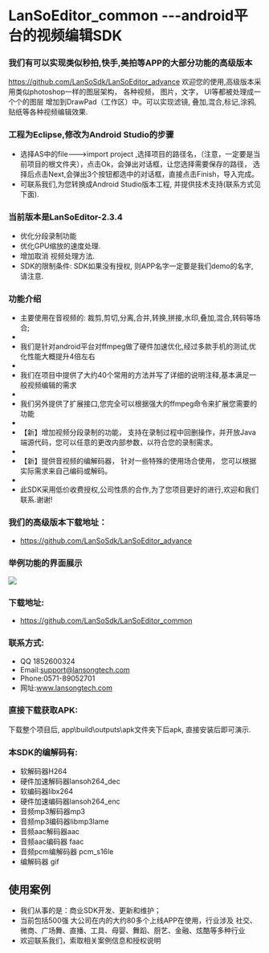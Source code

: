 # LanSoEditor_common  ---android平台的视频编辑SDK

### 我们有可以实现类似秒拍,快手,美拍等APP的大部分功能的高级版本
 https://github.com/LanSoSdk/LanSoEditor_advance
 欢迎您的使用,高级版本采用类似photoshop一样的图层架构， 各种视频， 图片，文字， UI等都被处理成一个个的图层 增加到DrawPad（工作区）中。可以实现滤镜, 叠加,混合,标记,涂鸦,贴纸等各种视频编辑效果.

### 工程为Eclipse,修改为Android Studio的步骤
*  选择AS中的file--->import project ,选择项目的路径名，（注意，一定要是当前项目的根文件夹），点击Ok，会弹出对话框，让您选择需要保存的路径， 选择后点击Next,会弹出3个按钮都选中的对话框，直接点击Finish，导入完成。
*  可联系我们,为您转换成Android Studio版本工程, 并提供技术支持(联系方式见下面). 

### 当前版本是LanSoEditor-2.3.4
*   优化分段录制功能
*   优化GPU缩放的速度处理.
*   增加取消 视频处理方法.
*   SDK的限制条件: SDK如果没有授权, 则APP名字一定要是我们demo的名字, 请注意.
### 功能介绍
*  主要使用在音视频的: 裁剪,剪切,分离,合并,转换,拼接,水印,叠加,混合,转码等场合;
*  
*  我们是针对android平台对ffmpeg做了硬件加速优化,经过多款手机的测试,优化性能大概提升4倍左右
*  
*  我们在项目中提供了大约40个常用的方法并写了详细的说明注释,基本满足一般视频编辑的需求
*  
*  我们另外提供了扩展接口,您完全可以根据强大的ffmpeg命令来扩展您需要的功能
*  
*  【新】增加视频分段录制的功能， 支持在录制过程中回删操作，并开放Java端源代码，您可以任意的更改内部参数，以符合您的录制需求。
*  
*  【新】提供音视频的编解码器， 针对一些特殊的使用场合使用， 您可以根据实际需求来自己编码或解码。
*  
*  此SDK采用低价收费授权,公司性质的合作,为了您项目更好的进行,欢迎和我们联系.谢谢!

### 我们的高级版本下载地址：
*	https://github.com/LanSoSdk/LanSoEditor_advance

### 举例功能的界面展示
![](https://github.com/LanSoSdk/LanSoEditor_common/blob/master/editor_common_main.jpg)

### 下载地址: 
*  https://github.com/LanSoSdk/LanSoEditor_common

### 联系方式:
*   QQ 1852600324 
*   Email:support@lansongtech.com
*   Phone:0571-89052701
*   网址:www.lansongtech.com

### 直接下载获取APK:
   下载整个项目后, app\build\outputs\apk文件夹下后apk, 直接安装后即可演示.

### 本SDK的编解码有:
*  软解码器H264
*  硬件加速解码器lansoh264_dec
*  软编码器libx264
*  硬件加速编码器lansoh264_enc
*  音频mp3解码器mp3
*  音频mp3编码器libmp3lame
*  音频aac解码器aac
*  音频aac编码器 faac
*  音频pcm编解码器 pcm_s16le
*  编解码器 gif

## 使用案例
*   我们从事的是：商业SDK开发、更新和维护；
*   当前包括500强 大公司在内的大约80多个上线APP在使用，行业涉及 社交、微商、广场舞、直播、工具、母婴、舞蹈、厨艺、金融、炫酷等多种行业
*   欢迎联系我们，索取相关案例信息和授权说明
